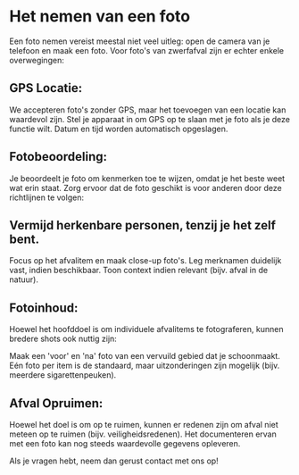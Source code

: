 # Het nemen van een foto

Een foto nemen vereist meestal niet veel uitleg: open de camera van je telefoon en maak een foto. Voor foto's van zwerfafval zijn er echter enkele overwegingen:

## GPS Locatie:
We accepteren foto's zonder GPS, maar het toevoegen van een locatie kan waardevol zijn. Stel je apparaat in om GPS op te slaan met je foto als je deze functie wilt. Datum en tijd worden automatisch opgeslagen.

## Fotobeoordeling:
Je beoordeelt je foto om kenmerken toe te wijzen, omdat je het beste weet wat erin staat. Zorg ervoor dat de foto geschikt is voor anderen door deze richtlijnen te volgen:

## Vermijd herkenbare personen, tenzij je het zelf bent.
Focus op het afvalitem en maak close-up foto's.
Leg merknamen duidelijk vast, indien beschikbaar.
Toon context indien relevant (bijv. afval in de natuur).

## Fotoinhoud:
Hoewel het hoofddoel is om individuele afvalitems te fotograferen, kunnen bredere shots ook nuttig zijn:

Maak een 'voor' en 'na' foto van een vervuild gebied dat je schoonmaakt.
Eén foto per item is de standaard, maar uitzonderingen zijn mogelijk (bijv. meerdere sigarettenpeuken).

## Afval Opruimen:
Hoewel het doel is om op te ruimen, kunnen er redenen zijn om afval niet meteen op te ruimen (bijv. veiligheidsredenen). Het documenteren ervan met een foto kan nog steeds waardevolle gegevens opleveren.

Als je vragen hebt, neem dan gerust contact met ons op!
